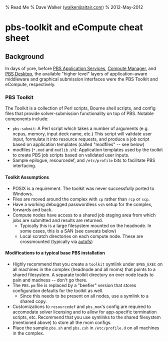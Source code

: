 % Read Me
% Dave Walker (walker@altair.com)
% 2012-May-2012

# pbs-toolkit and eCompute cheat sheet

## Background

In days of yore, before [PBS Application Services](http://apu.calif.altair.com/twiki/bin/view/GridWorks/AIF), [Compute Manager](http://apu.calif.altair.com/twiki/bin/view/GridWorks/HWETWikiHome), and [PBS Desktop](http://apu.calif.altair.com/twiki/bin/view/GridWorks/PBSDRemoteServers), the available "higher level" layers of application-aware middleware and graphical submission interfaces were the PBS Toolkit and eCompute, respectively.

### PBS Toolkit

The Toolkit is a collection of Perl scripts, Bourne shell scripts, and config files that provide solver-submission functionality on top of PBS. Notable components include:

* `pbs-submit`: A Perl script which takes a number of arguments (e.g. ncpus, memory, input deck name, etc.) This script will validate user input, formulate it into resource requests, and produce a job script based on application templates (called "modfiles" -- see below)
* modfiles (`*.mod` and `modlib.sh`): Application templates used by the toolkit to create PBS job scripts based on validated user inputs.
* Sample epilogue, resourcedef, and `/etc/profile` bits to facilitate PBS interfacing.

#### Toolkit Assumptions

* POSIX is a requirement.  The toolkit was never successfully ported to Windows.
* Files are moved around the complex with `cp` rather than `rcp` or `scp`.
* Have a working debugged passwordless `ssh` setup for the complex, forwards and back. 
* Compute nodes have access to a shared job staging area from which jobs are submitted and results are returned.
	* Typically this is a large filesystem mounted on the headnode. In some cases, this is a SAN (see caveats below)
	* Local scratch directories on each compute node.  These are crossmounted (typically via [autofs](http://www.autofs.org/autofs-base.html#nfs))

#### Modifications to a typical base PBS installation

* Highly recommend that you create a `toolkit` symlink under `$PBS_EXEC` on all machines in the complex (headnode and all moms) that points to a shared filesystem. A separate toolkit directory on ever node leads to pain and madness -- don't go there.
* The `PBS.pm` file is replaced by a "beefier" version that stores configuration defaults for the toolkit as well.
	* Since this needs to be present on all nodes, use a symlink to a shared copy.
* Customizations to `resourcedef` and `pbs_mom`'s config are required to accomodate solver licensing and to allow for app-specific termination scripts, etc.  Recommend that you use symlinks to the shared filesystem (mentioned above) to store all the mom configs.
* Place the sample `pbs.sh` and `pbs.csh` in `/etc/profile.d` on all machines in the complex.


	